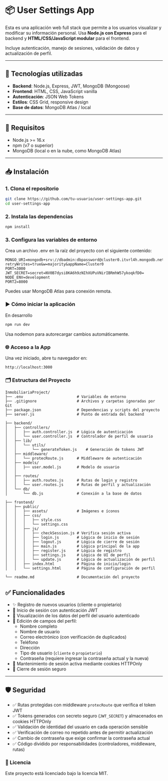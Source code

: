 # 📦 User Settings App

Esta es una aplicación web full stack que permite a los usuarios visualizar y modificar su información personal. Usa **Node.js con Express** para el backend y **HTML/CSS/JavaScript modular** para el frontend.

Incluye autenticación, manejo de sesiones, validación de datos y actualización de perfil.

---
## 🚀 Tecnologías utilizadas

- **Backend**: Node.js, Express, JWT, MongoDB (Mongoose)
- **Frontend**: HTML, CSS, JavaScript vanilla
- **Autenticación**: JSON Web Tokens
- **Estilos**: CSS Grid, responsive design
- **Base de datos**: MongoDB Atlas / local


---

## 🚀 Requisitos

- Node.js >= 16.x
- npm (v7 o superior)
- MongoDB (local o en la nube, como MongoDB Atlas)

---

## 📥 Instalación

### 1. Clona el repositorio

```bash
git clone https://github.com/tu-usuario/user-settings-app.git
cd user-settings-app
```
### 2. Instala las dependencias

```bash
npm install
```

### 3. Configura las variables de entorno

Crea un archivo .env en la raíz del proyecto con el siguiente contenido:

```env
MONGO_URI=mongodb+srv://dbadmin:dbpassword@cluster0.itvrl4h.mongodb.net/users?retryWrites=true&w=majority&appName=Cluster0
PORT=3000
JWT_SECRET=secret=NV0B7dysi8KA6h9zNIhXUPuVNirIBRmhW57ykoqkfD0=
NODE_ENV=development
PORT2=8000
```
Puedes usar MongoDB Atlas para conexión remota.

### ▶️ Cómo iniciar la aplicación
En desarrollo
```bash
npm run dev
```
Usa nodemon para autorecargar cambios automáticamente.


### 🌐 Acceso a la App
Una vez iniciado, abre tu navegador en:

``` plaintext
http://localhost:3000   
```
### 🗂️ Estructura del Proyecto
```plaintext
InmobiliariaProject/
├── .env                        # Variables de entorno
├── .gitignore                  # Archivos y carpetas ignoradas por Git
├── package.json                # Dependencias y scripts del proyecto
├── server.js                   # Punto de entrada del backend

├── backend/
│   ├── controllers/
│   │   ├── auth.controller.js  # Lógica de autenticación
│   │   └── user.controller.js  # Controlador de perfil de usuario
│   ├── lib/
│   │   └── utils/
│   │       └── generateToken.js    # Generación de tokens JWT
│   ├── middleware/
│   │   └── protecRoute.js      # Middleware de autenticación
│   ├── models/
│   │   ├── user.model.js       # Modelo de usuario
│   │             
│   ├── routes/
│   │   ├── auth.routes.js      # Rutas de login y registro
│   │   └── user.routes.js      # Rutas de perfil y actualización
│   └── db/
│       └── db.js               # Conexión a la base de datos

├── frontend/
│   ├── public/
│   │   ├── assets/             # Imágenes e íconos
│   │   ├── css/
│   │   │   ├── style.css
│   │   │   └── settings.css            
│   │   ├── js/
│   │   │   ├── checkSession.js # Verifica sesión activa
│   │   │   ├── login.js        # Lógica de inicio de sesión
│   │   │   ├── logout.js       # Lógica de cierre de sesión
│   │   │   ├── main.js         # Lógica principal de la app    
│   │   │   ├── register.js     # Lógica de registro
│   │   │   ├── settings.js     # Lógica de UI de perfil
│   │   │   └── update.js       # Lógica de actualización de perfil
│   │   ├── index.html          # Página de inicio/login
│   │   └── settings.html       # Página de configuración de perfil

└── readme.md                   # Documentación del proyecto

```
## ✅ Funcionalidades

- ✨ Registro de nuevos usuarios (cliente o propietario)
- 🔐 Inicio de sesión con autenticación JWT
- 👤 Visualización de los datos del perfil del usuario autenticado
- 📝 Edición de campos del perfil:
    - Nombre completo
    - Nombre de usuario
    - Correo electrónico (con verificación de duplicados)
    - Teléfono
    - Dirección
    - Tipo de usuario (`cliente` o `propietario`)
    - Contraseña (requiere ingresar la contraseña actual y la nueva)
- 🔄 Mantenimiento de sesión activa mediante cookies HTTPOnly
- 🚪 Cierre de sesión seguro

---

## 🛡️ Seguridad

- ✅ Rutas protegidas con middleware `protecRoute` que verifica el token JWT
- ✅ Tokens generados con secreto seguro (`JWT_SECRET`) y almacenados en cookies HTTPOnly
- ✅ Validación de identidad del usuario en cada operación sensible
- ✅ Verificación de correo no repetido antes de permitir actualización
- ✅ Cambio de contraseña que exige confirmar la contraseña actual
- ✅ Código dividido por responsabilidades (controladores, middleware, rutas)


### 📄 Licencia
Este proyecto está licenciado bajo la licencia MIT.
